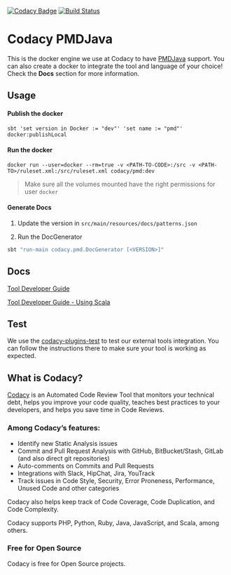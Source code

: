 [![Codacy Badge](https://api.codacy.com/project/badge/grade/d0f04e048bba4a01a7ef0166bf5b8d32)](https://www.codacy.com/app/Codacy/codacy-pmdjava)
[![Build Status](https://circleci.com/gh/codacy/codacy-pmdjava.svg?style=shield&circle-token=:circle-token)](https://circleci.com/gh/codacy/codacy-pmdjava)

# Codacy PMDJava

This is the docker engine we use at Codacy to have [PMDJava](https://pmd.github.io/) support.
You can also create a docker to integrate the tool and language of your choice!
Check the **Docs** section for more information.

## Usage

#### Publish the docker

```
sbt 'set version in Docker := "dev"' 'set name := "pmd"' docker:publishLocal
```

#### Run the docker

```
docker run --user=docker --rm=true -v <PATH-TO-CODE>:/src -v <PATH-TO>/ruleset.xml:/src/ruleset.xml codacy/pmd:dev
```
> Make sure all the volumes mounted have the right permissions for user `docker`

#### Generate Docs

1. Update the version in `src/main/resources/docs/patterns.json`

2. Run the DocGenerator
```sh
sbt "run-main codacy.pmd.DocGenerator [<VERSION>]"
```

## Docs

[Tool Developer Guide](https://support.codacy.com/hc/en-us/articles/207994725-Tool-Developer-Guide)

[Tool Developer Guide - Using Scala](https://support.codacy.com/hc/en-us/articles/207280379-Tool-Developer-Guide-Using-Scala)

## Test

We use the [codacy-plugins-test](https://github.com/codacy/codacy-plugins-test) to test our external tools integration.
You can follow the instructions there to make sure your tool is working as expected.

## What is Codacy?

[Codacy](https://www.codacy.com/) is an Automated Code Review Tool that monitors your technical debt, helps you improve your code quality, teaches best practices to your developers, and helps you save time in Code Reviews.

### Among Codacy’s features:

 - Identify new Static Analysis issues
 - Commit and Pull Request Analysis with GitHub, BitBucket/Stash, GitLab (and also direct git repositories)
 - Auto-comments on Commits and Pull Requests
 - Integrations with Slack, HipChat, Jira, YouTrack
 - Track issues in Code Style, Security, Error Proneness, Performance, Unused Code and other categories

Codacy also helps keep track of Code Coverage, Code Duplication, and Code Complexity.

Codacy supports PHP, Python, Ruby, Java, JavaScript, and Scala, among others.

### Free for Open Source

Codacy is free for Open Source projects.
